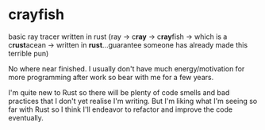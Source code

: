 # crayfish
basic ray tracer written in rust (ray -> c**ray** -> c**ray**fish -> which is a c**rust**acean -> written in **rust**...guarantee someone has already made this terrible pun)

No where near finished. I usually don't have much energy/motivation for more programming after work so bear with me for a few years.

I'm quite new to Rust so there will be plenty of code smells and bad practices that I don't yet realise I'm writing. But I'm liking what I'm seeing so far with Rust so I think I'll endeavor to refactor and improve the code eventually. 

